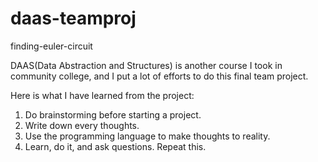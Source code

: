 # daas-teamproj
finding-euler-circuit

DAAS(Data Abstraction and Structures) is another course I took in community college, and I put a lot of efforts to do this final team project. 

Here is what I have learned from the project:

1. Do brainstorming before starting a project.
2. Write down every thoughts.
3. Use the programming language to make thoughts to reality.
4. Learn, do it, and ask questions. Repeat this.

